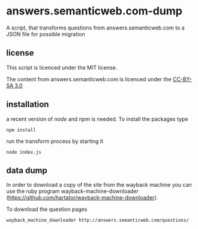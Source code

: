 # answers.semanticweb.com-dump
A script, that transforms questions from answers.semanticweb.com to a JSON file for possible migration

## license

This script is licenced under the MIT license.

The  content from answers.semanticweb.com is licenced under the [CC-BY-SA 3.0](https://creativecommons.org/licenses/by-sa/3.0/)

## installation

a recent version of *node* and *npm* is needed. To install the packages type

    npm install

run the transform process by starting it

    node index.js

## data dump

In order to download a copy of the site from the wayback machine
you can use the ruby program wayback-machine-downloader 
(https://github.com/hartator/wayback-machine-downloader).

To download the question pages

    wayback_machine_downloader http://answers.semanticweb.com/questions/

